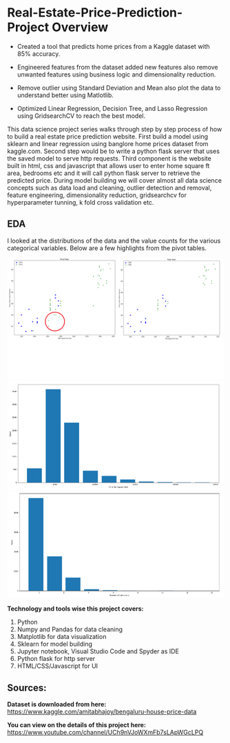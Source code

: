 # Real-Estate-Price-Prediction-Project Overview

* Created a tool that predicts home prices from a Kaggle dataset with 85% accuracy.

* Engineered features from the dataset added new features also remove unwanted features using business logic and dimensionality reduction.

* Remove outlier using Standard Deviation and Mean also plot the data to understand better using Matlotlib.

* Optimized Linear Regression, Decision Tree, and Lasso Regression using GridsearchCV to reach the best model.

This data science project series walks through step by step process of how to build a real estate price prediction website. First build a model using sklearn and linear regression using banglore home prices dataset from kaggle.com. Second step would be to write a python flask server that uses the saved model to serve http requests. Third component is the website built in html, css and javascript that allows user to enter home square ft area, bedrooms etc and it will call python flask server to retrieve the predicted price. During model building we will cover almost all data science concepts such as data load and cleaning, outlier detection and removal, feature engineering, dimensionality reduction, gridsearchcv for hyperparameter tunning, k fold cross validation etc. 


## EDA
I looked at the distributions of the data and the value counts for the various categorical variables. Below are a few highlights from the pivot tables.

![](images/eda1.png)
![](images/eda2.png)
![](images/eda3.png)

**Technology and tools wise this project covers:**
1. Python
2. Numpy and Pandas for data cleaning
3. Matplotlib for data visualization
4. Sklearn for model building
5. Jupyter notebook, Visual Studio Code and Spyder as IDE
6. Python flask for http server
7. HTML/CSS/Javascript for UI

## Sources:

**Dataset is downloaded from here:** https://www.kaggle.com/amitabhajoy/bengaluru-house-price-data

**You can view on the details of this project here:** https://www.youtube.com/channel/UCh9nVJoWXmFb7sLApWGcLPQ

